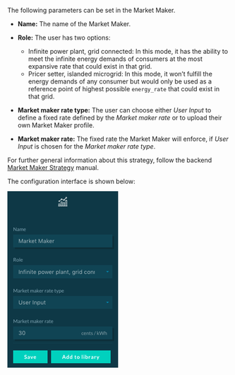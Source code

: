 The following parameters can be set in the Market Maker.

- **Name:** The name of the Market Maker.

- **Role:** The user has two options:
    - Infinite power plant, grid connected: In this mode, it has the ability to meet the infinite energy demands of consumers at the most expansive rate that could exist in that grid.
    - Pricer setter, islanded microgrid: In this mode, it won’t fulfill the energy demands of any consumer but would only be used as a reference point of highest possible `energy_rate` that could exist in that grid.

- **Market maker rate type:** The user can choose either *User Input* to define a fixed rate defined by the *Market maker rate* or to upload their own Market Maker profile.

- **Market maker rate:** The fixed rate the Market Maker will enforce, if *User Input* is chosen for the *Market maker rate type*.

For further general information about this strategy, follow the backend [Market Maker Strategy](market-maker-strategy.md) manual.

The configuration interface is shown below: 

![img](img\market-maker-1.png)